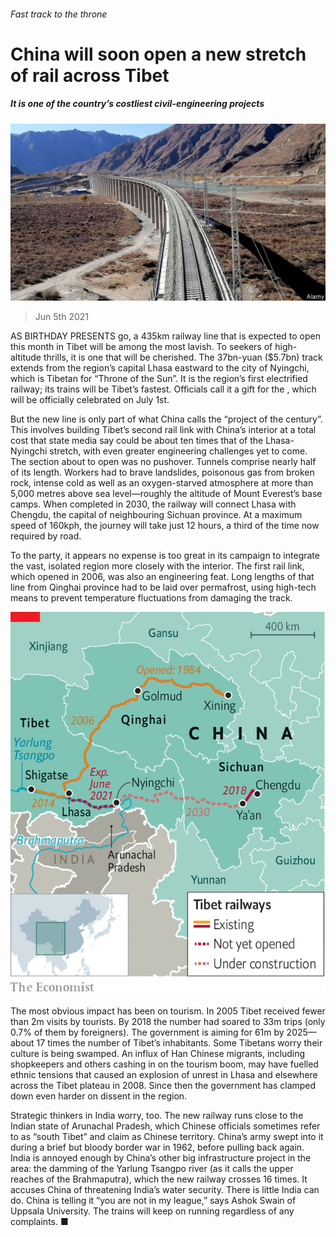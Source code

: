 ###### Fast track to the throne

# China will soon open a new stretch of rail across Tibet 

##### It is one of the country’s costliest civil-engineering projects 

![image](images/20210605_cnp001.jpg) 

> Jun 5th 2021 

AS BIRTHDAY PRESENTS go, a 435km railway line that is expected to open this month in Tibet will be among the most lavish. To seekers of high-altitude thrills, it is one that will be cherished. The 37bn-yuan ($5.7bn) track extends from the region’s capital Lhasa eastward to the city of Nyingchi, which is Tibetan for “Throne of the Sun”. It is the region’s first electrified railway; its trains will be Tibet’s fastest. Officials call it a gift for the , which will be officially celebrated on July 1st.

But the new line is only part of what China calls the “project of the century”. This involves building Tibet’s second rail link with China’s interior at a total cost that state media say could be about ten times that of the Lhasa-Nyingchi stretch, with even greater engineering challenges yet to come. The section about to open was no pushover. Tunnels comprise nearly half of its length. Workers had to brave landslides, poisonous gas from broken rock, intense cold as well as an oxygen-starved atmosphere at more than 5,000 metres above sea level—roughly the altitude of Mount Everest’s base camps. When completed in 2030, the railway will connect Lhasa with Chengdu, the capital of neighbouring Sichuan province. At a maximum speed of 160kph, the journey will take just 12 hours, a third of the time now required by road.


To the party, it appears no expense is too great in its campaign to integrate the vast, isolated region more closely with the interior. The first rail link, which opened in 2006, was also an engineering feat. Long lengths of that line from Qinghai province had to be laid over permafrost, using high-tech means to prevent temperature fluctuations from damaging the track.

![image](images/20210605_CNM989.png) 


The most obvious impact has been on tourism. In 2005 Tibet received fewer than 2m visits by tourists. By 2018 the number had soared to 33m trips (only 0.7% of them by foreigners). The government is aiming for 61m by 2025—about 17 times the number of Tibet’s inhabitants. Some Tibetans worry their culture is being swamped. An influx of Han Chinese migrants, including shopkeepers and others cashing in on the tourism boom, may have fuelled ethnic tensions that caused an explosion of unrest in Lhasa and elsewhere across the Tibet plateau in 2008. Since then the government has clamped down even harder on dissent in the region.

Strategic thinkers in India worry, too. The new railway runs close to the Indian state of Arunachal Pradesh, which Chinese officials sometimes refer to as “south Tibet” and claim as Chinese territory. China’s army swept into it during a brief but bloody border war in 1962, before pulling back again. India is annoyed enough by China’s other big infrastructure project in the area: the damming of the Yarlung Tsangpo river (as it calls the upper reaches of the Brahmaputra), which the new railway crosses 16 times. It accuses China of threatening India’s water security. There is little India can do. China is telling it “you are not in my league,” says Ashok Swain of Uppsala University. The trains will keep on running regardless of any complaints. ■

